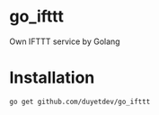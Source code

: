 # go_ifttt
Own IFTTT service by Golang

# Installation

```
go get github.com/duyetdev/go_ifttt
```


